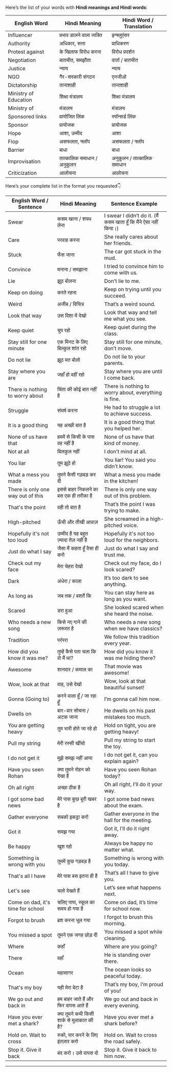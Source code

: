 Here’s the list of your words with **Hindi meanings and Hindi words**:

| English Word          | Hindi Meaning              | Hindi Word / Translation   |
| --------------------- | -------------------------- | -------------------------- |
| Influencer            | प्रभाव डालने वाला व्यक्ति  | इन्फ्लुएंसर                |
| Authority             | अधिकार, सत्ता              | प्राधिकरण                  |
| Protest against       | के खिलाफ विरोध करना        | विरोध प्रदर्शन             |
| Negotiation           | बातचीत, समझौता             | वार्ता / बातचीत            |
| Justice               | न्याय                      | न्याय                      |
| NGO                   | गैर-सरकारी संगठन           | एनजीओ                      |
| Dictatorship          | तानाशाही                   | तानाशाही                   |
| Ministry of Education | शिक्षा मंत्रालय            | शिक्षा मंत्रालय            |
| Ministry of           | मंत्रालय                   | मंत्रालय                   |
| Sponsored links       | प्रायोजित लिंक             | स्पॉन्सर्ड लिंक            |
| Sponsor               | प्रायोजक                   | प्रायोजक                   |
| Hope                  | आशा, उम्मीद                | आशा                        |
| Flop                  | असफलता, फ्लॉप              | असफलता / फ्लॉप             |
| Barrier               | बाधा                       | बाधा                       |
| Improvisation         | तात्कालिक समाधान / अनुकूलन | अनुकूलन / तात्कालिक समाधान |
| Criticization         | आलोचना                     | आलोचना                     |

Here’s your complete list in the format you requested👇

| English Word / Sentence           | Hindi Meaning                               | Sentence Example                                                   |
| --------------------------------- | ------------------------------------------- | ------------------------------------------------------------------ |
| Swear                             | कसम खाना / शपथ लेना                         | I swear I didn’t do it. (मैं कसम खाता हूँ कि मैंने ऐसा नहीं किया।) |
| Care                              | परवाह करना                                  | She really cares about her friends.                                |
| Stuck                             | फँस जाना                                    | The car got stuck in the mud.                                      |
| Convince                          | मनाना / समझाना                              | I tried to convince him to come with us.                           |
| Lie                               | झूठ बोलना                                   | Don’t lie to me.                                                   |
| Keep on doing                     | करते रहना                                   | Keep on trying until you succeed.                                  |
| Weird                             | अजीब / विचित्र                              | That’s a weird sound.                                              |
| Look that way                     | उस दिशा में देखो                            | Look that way and tell me what you see.                            |
| Keep quiet                        | चुप रहो                                     | Keep quiet during the class.                                       |
| Stay still for one minute         | एक मिनट के लिए बिल्कुल शांत रहो             | Stay still for one minute, don’t move.                             |
| Do not lie                        | झूठ मत बोलो                                 | Do not lie to your parents.                                        |
| Stay where you are                | जहाँ हो वहीं रहो                            | Stay where you are until I come back.                              |
| There is nothing to worry about   | चिंता की कोई बात नहीं है                    | There is nothing to worry about, everything is fine.               |
| Struggle                          | संघर्ष करना                                 | He had to struggle a lot to achieve success.                       |
| It is a good thing                | यह अच्छी बात है                             | It is a good thing that you helped her.                            |
| None of us have that              | हममें से किसी के पास वह नहीं है             | None of us have that kind of money.                                |
| Not at all                        | बिलकुल नहीं                                 | I don’t mind at all.                                               |
| You liar                          | तुम झूठे हो                                 | You liar! You said you didn’t know.                                |
| What a mess you made              | तुमने कैसी गड़बड़ कर दी                     | What a mess you made in the kitchen!                               |
| There is only one way out of this | इससे बाहर निकलने का बस एक ही तरीका है       | There is only one way out of this problem.                         |
| That's the point                  | वही तो बात है                               | That’s the point I was trying to make.                             |
| High-pitched                      | ऊँची और तीखी आवाज़                          | She screamed in a high-pitched voice.                              |
| Hopefully it's not too loud       | उम्मीद है यह बहुत ज़्यादा तेज़ नहीं है      | Hopefully it's not too loud for the neighbors.                     |
| Just do what I say                | जैसा मैं कहता हूँ वैसा ही करो               | Just do what I say and trust me.                                   |
| Check out my face                 | मेरा चेहरा देखो                             | Check out my face, do I look scared?                               |
| Dark                              | अंधेरा / काला                               | It’s too dark to see anything.                                     |
| As long as                        | जब तक / बशर्ते कि                           | You can stay here as long as you want.                             |
| Scared                            | डरा हुआ                                     | She looked scared when she heard the noise.                        |
| Who needs a new song              | किसे नए गाने की ज़रूरत है                   | Who needs a new song when we have classics?                        |
| Tradition                         | परंपरा                                      | We follow this tradition every year.                               |
| How did you know it was me?       | तुम्हें कैसे पता चला कि वो मैं था?          | How did you know it was me hiding there?                           |
| Awesome                           | शानदार / कमाल का                            | That movie was awesome!                                            |
| Wow, look at that                 | वाह, उसे देखो                               | Wow, look at that beautiful sunset!                                |
| Gonna (Going to)                  | करने वाला हूँ / जा रहा हूँ                  | I’m gonna call him now.                                            |
| Dwells on                         | बार-बार सोचना / अटक जाना                    | He dwells on his past mistakes too much.                           |
| You are getting heavy             | तुम भारी होते जा रहे हो                     | Hold on tight, you are getting heavy!                              |
| Pull my string                    | मेरी रस्सी खींचो                            | Pull my string to start the toy.                                   |
| I do not get it                   | मुझे समझ नहीं आया                           | I do not get it, can you explain again?                            |
| Have you seen Rohan               | क्या तुमने रोहन को देखा है                  | Have you seen Rohan today?                                         |
| Oh all right                      | अच्छा ठीक है                                | Oh all right, I’ll do it your way.                                 |
| I got some bad news               | मेरे पास कुछ बुरी खबर है                    | I got some bad news about the exam.                                |
| Gather everyone                   | सबको इकट्ठा करो                             | Gather everyone in the hall for the meeting.                       |
| Got it                            | समझ गया                                     | Got it, I’ll do it right away.                                     |
| Be happy                          | खुश रहो                                     | Always be happy no matter what.                                    |
| Something is wrong with you       | तुममें कुछ गड़बड़ है                        | Something is wrong with you today.                                 |
| That's all I have                 | मेरे पास बस इतना ही है                      | That’s all I have to give you.                                     |
| Let's see                         | चलो देखते हैं                               | Let’s see what happens next.                                       |
| Come on dad, it's time for school | चलिए पापा, स्कूल का समय हो गया है           | Come on dad, it’s time for school now.                             |
| Forgot to brush                   | ब्रश करना भूल गया                           | I forgot to brush this morning.                                    |
| You missed a spot                 | तुमने एक जगह छोड़ दी                        | You missed a spot while cleaning.                                  |
| Where                             | कहाँ                                        | Where are you going?                                               |
| There                             | वहाँ                                        | He is standing over there.                                         |
| Ocean                             | महासागर                                     | The ocean looks so peaceful today.                                 |
| That's my boy                     | यही मेरा बेटा है                            | That’s my boy, I’m proud of you!                                   |
| We go out and back in             | हम बाहर जाते हैं और फिर वापस आते हैं        | We go out and back in every evening.                               |
| Have you ever met a shark?        | क्या तुमने कभी किसी शार्क से मुलाकात की है? | Have you ever met a shark before?                                  |
| Hold on. Wait to cross            | रुको, पार करने के लिए इंतज़ार करो           | Hold on. Wait to cross the road safely.                            |
| Stop it. Give it back             | बंद करो। उसे वापस दो                        | Stop it. Give it back to him now.                                  |

---

